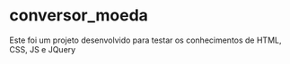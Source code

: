 # conversor_moeda
Este foi um projeto desenvolvido para testar os conhecimentos de HTML, CSS, JS e JQuery
